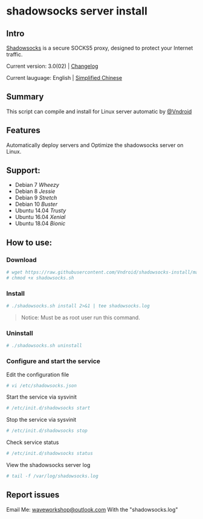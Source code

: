 # shadowsocks server install

## Intro

[Shadowsocks](https://shadowsocks.org) is a secure SOCKS5 proxy, designed to protect your Internet traffic.

Current version: 3.0(02) | [Changelog](/change.log)

Current lauguage: English | [Simplified Chinese](/README_CN.md)


## Summary

This script can compile and install for Linux server automatic by [@Vndroid](https://github.com/Vndroid/)

## Features

Automatically deploy servers and Optimize the shadowsocks server on Linux.

## Support:

* Debian 7 *Wheezy*
* Debian 8 *Jessie*
* Debian 9 *Stretch*
* Debian 10 *Buster*
* Ubuntu 14.04 *Trusty*
* Ubuntu 16.04 *Xenial*
* Ubuntu 18.04 *Bionic*

## How to use:

### Download

```bash
# wget https://raw.githubusercontent.com/Vndroid/shadowsocks-install/master/shadowsocks.sh
# chmod +x shadowsocks.sh
```

### Install

```bash
# ./shadowsocks.sh install 2>&1 | tee shadowsocks.log
```

> Notice: Must be as root user run this command.

### Uninstall

```bash
# ./shadowsocks.sh uninstall
```

### Configure and start the service

Edit the configuration file

```bash
# vi /etc/shadowsocks.json
```

Start the service via sysvinit

```bash
# /etc/init.d/shadowsocks start
```

Stop the service via sysvinit

```bash
# /etc/init.d/shadowsocks stop
```

Check service status

```bash
# /etc/init.d/shadowsocks status
```

View the shadowsocks server log

```bash
# tail -f /var/log/shadowsocks.log
```

## Report issues

Email Me: waveworkshop@outlook.com
With the "shadowsocks.log"
